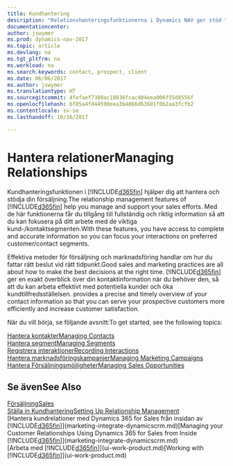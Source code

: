 ```yaml
---
title: Kundhantering
description: "Relationshanteringsfunktionerna i Dynamics NAV ger stöd till din försäljning och låter dig komma åt information om kontakter och potentiella kunder så att du effektivt kan betjäna kunder."
documentationcenter: 
author: jswymer
ms.prod: dynamics-nav-2017
ms.topic: article
ms.devlang: na
ms.tgt_pltfrm: na
ms.workload: na
ms.search.keywords: contact, prospect, client
ms.date: 06/06/2017
ms.author: jswymer
ms.translationtype: HT
ms.sourcegitcommit: 4fefaef7380ac10836fcac404eea006f55d8556f
ms.openlocfilehash: bf85a4fd44590eea3b4866d63601f0b2aa3fcfb2
ms.contentlocale: sv-se
ms.lasthandoff: 10/16/2017

---
```

# <a name="managing-relationships"></a><span data-ttu-id="57be0-103">Hantera relationer</span><span class="sxs-lookup"><span data-stu-id="57be0-103">Managing Relationships</span></span>
<span data-ttu-id="57be0-104">Kundhanteringsfunktionen i [!INCLUDE[d365fin](includes/d365fin_md.md)] hjälper dig att hantera och stödja din försäljning.</span><span class="sxs-lookup"><span data-stu-id="57be0-104">The relationship management features of [!INCLUDE[d365fin](includes/d365fin_md.md)] help you manage and support your sales efforts.</span></span> <span data-ttu-id="57be0-105">Med de här funktionerna får du tillgång till fullständig och riktig information så att du kan fokusera på ditt arbete med de viktiga kund-/kontaktsegmenten.</span><span class="sxs-lookup"><span data-stu-id="57be0-105">With these features, you have access to complete and accurate information so you can focus your interactions on preferred customer/contact segments.</span></span>

<span data-ttu-id="57be0-106">Effektiva metoder för försäljning och marknadsföring handlar om hur du fattar rätt beslut vid rätt tidpunkt.</span><span class="sxs-lookup"><span data-stu-id="57be0-106">Good sales and marketing practices are all about how to make the best decisions at the right time.</span></span> [!INCLUDE[d365fin](includes/d365fin_md.md)]<span data-ttu-id="57be0-107"> ger en exakt överblick över din kontaktinformation när du behöver den, så att du kan arbeta effektivt med potentiella kunder och öka kundtillfredsställelsen.</span><span class="sxs-lookup"><span data-stu-id="57be0-107"> provides a precise and timely overview of your contact information so that you can serve your prospective customers more efficiently and increase customer satisfaction.</span></span>

<span data-ttu-id="57be0-108">När du vill börja, se följande avsnitt:</span><span class="sxs-lookup"><span data-stu-id="57be0-108">To get started, see the following topics:</span></span>

[<span data-ttu-id="57be0-109">Hantera kontakter</span><span class="sxs-lookup"><span data-stu-id="57be0-109">Managing Contacts</span></span>](marketing-contacts.md)  
[<span data-ttu-id="57be0-110">Hantera segment</span><span class="sxs-lookup"><span data-stu-id="57be0-110">Managing Segments</span></span>](marketing-segments.md)  
[<span data-ttu-id="57be0-111">Registrera interaktioner</span><span class="sxs-lookup"><span data-stu-id="57be0-111">Recording Interactions</span></span>](marketing-interactions.md)  
[<span data-ttu-id="57be0-112">Hantera marknadsföringskampanjer</span><span class="sxs-lookup"><span data-stu-id="57be0-112">Managing Marketing Campaigns</span></span>](marketing-campaigns.md)  
[<span data-ttu-id="57be0-113">Hantera Försäljningsmöjligheter</span><span class="sxs-lookup"><span data-stu-id="57be0-113">Managing Sales Opportunities</span></span>](marketing-manage-sales-opportunities.md)

## <a name="see-also"></a><span data-ttu-id="57be0-114">Se även</span><span class="sxs-lookup"><span data-stu-id="57be0-114">See Also</span></span>
[<span data-ttu-id="57be0-115">Försäljning</span><span class="sxs-lookup"><span data-stu-id="57be0-115">Sales</span></span>](sales-manage-sales.md)  
[<span data-ttu-id="57be0-116">Ställa in Kundhantering</span><span class="sxs-lookup"><span data-stu-id="57be0-116">Setting Up Relationship Management</span></span>](marketing-setup-marketing.md)  
<span data-ttu-id="57be0-117">[Hantera kundrelationer med Dynamics 365 for Sales från insidan av [!INCLUDE[d365fin](includes/d365fin_md.md)]](marketing-integrate-dynamicscrm.md)</span><span class="sxs-lookup"><span data-stu-id="57be0-117">[Managing your Customer Relationships Using Dynamics 365 for Sales from Inside [!INCLUDE[d365fin](includes/d365fin_md.md)]](marketing-integrate-dynamicscrm.md)</span></span>  
<span data-ttu-id="57be0-118">[Arbeta med [!INCLUDE[d365fin](includes/d365fin_md.md)]](ui-work-product.md)</span><span class="sxs-lookup"><span data-stu-id="57be0-118">[Working with [!INCLUDE[d365fin](includes/d365fin_md.md)]](ui-work-product.md)</span></span>  

